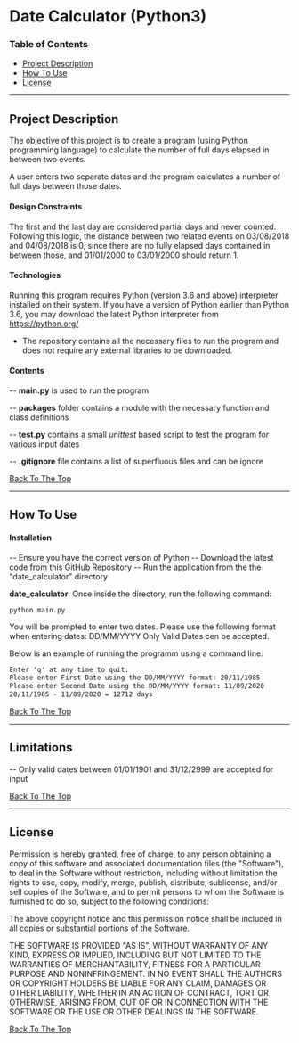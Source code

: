 # Date Calculator (Python3)

### Table of Contents

- [Project Description](#description)
- [How To Use](#how-to-use)
- [License](#license)


---

## Project Description

The objective of this project is to create a program (using Python programming language) 
to calculate the number of full days elapsed in between two events. 

A user enters two separate dates and the program calculates a number of full days between those dates.

#### Design Constraints
The first and the last day are considered partial days and never counted. Following this
logic, the distance between two related events on 03/08/2018 and 04/08/2018 is 0,
since there are no fully elapsed days contained in between those, and 01/01/2000 to
03/01/2000 should return 1.

#### Technologies

Running this program requires Python (version 3.6 and above) interpreter installed 
on their system. If you have a version of Python earlier than Python 3.6, you
may download the latest Python interpreter from https://python.org/

- The repository contains all the necessary files to run the program and 
does not require any external libraries to be downloaded.

#### Contents

-- **main.py** is used to run the program

-- **packages** folder contains a module with the necessary function and class definitions

-- **test.py** contains a small *unittest* based script to test the program for various input dates

-- **.gitignore** file contains a list of superfluous files and can be ignore


[Back To The Top](#read-me-template)

---

## How To Use

#### Installation
-- Ensure you have the correct version of Python
-- Download the latest code from this GitHub Repository
-- Run the application from the the "date_calculator" directory


**date_calculator**.
Once inside the directory, run the following command:

```
python main.py
```
You will be prompted to enter two dates. Please use the following format when entering dates: DD/MM/YYYY
Only Valid Dates cen be accepted.

Below is an example of running the programm using a command line.
```html
Enter 'q' at any time to quit.
Please enter First Date using the DD/MM/YYYY format: 20/11/1985
Please enter Second Date using the DD/MM/YYYY format: 11/09/2020
20/11/1985 - 11/09/2020 = 12712 days
```
[Back To The Top](#read-me-template)

---

## Limitations
-- Only valid dates between 01/01/1901 and 31/12/2999 are accepted for input


[Back To The Top](#read-me-template)

---

## License

Permission is hereby granted, free of charge, to any person obtaining a copy
of this software and associated documentation files (the "Software"), to deal
in the Software without restriction, including without limitation the rights
to use, copy, modify, merge, publish, distribute, sublicense, and/or sell
copies of the Software, and to permit persons to whom the Software is
furnished to do so, subject to the following conditions:

The above copyright notice and this permission notice shall be included in all
copies or substantial portions of the Software.

THE SOFTWARE IS PROVIDED "AS IS", WITHOUT WARRANTY OF ANY KIND, EXPRESS OR
IMPLIED, INCLUDING BUT NOT LIMITED TO THE WARRANTIES OF MERCHANTABILITY,
FITNESS FOR A PARTICULAR PURPOSE AND NONINFRINGEMENT. IN NO EVENT SHALL THE
AUTHORS OR COPYRIGHT HOLDERS BE LIABLE FOR ANY CLAIM, DAMAGES OR OTHER
LIABILITY, WHETHER IN AN ACTION OF CONTRACT, TORT OR OTHERWISE, ARISING FROM,
OUT OF OR IN CONNECTION WITH THE SOFTWARE OR THE USE OR OTHER DEALINGS IN THE
SOFTWARE.

[Back To The Top](#read-me-template)
